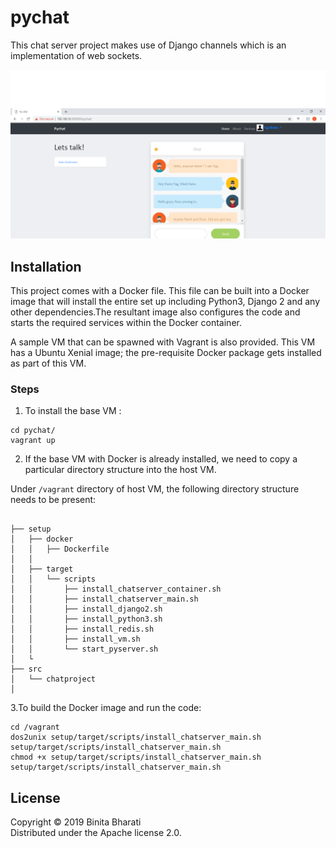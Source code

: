 # pychat

This chat server project makes use of Django channels which is an implementation of  web sockets.

![alt text](docs/image1.png)

## Installation
This project comes with a Docker file. This file can be built into a Docker image that will install the entire set up including Python3, Django 2 and any other dependencies.The resultant image also configures the code and starts the required services within the Docker container.

A sample VM that can be spawned with Vagrant is also provided. This VM has a Ubuntu Xenial image; the pre-requisite Docker package gets installed as part of this VM. 

### Steps
1. To install the base VM :
```
cd pychat/
vagrant up
```
2. If the base VM with Docker is already installed, we need to copy a particular directory structure into the host VM.

Under `/vagrant` directory of host VM, the following directory structure needs to be present:

```

├── setup
│   ├── docker
│   │   ├── Dockerfile
│   │
│   ├── target
│   │   └── scripts
│   │       ├── install_chatserver_container.sh
│   │       ├── install_chatserver_main.sh
│   │       ├── install_django2.sh
│   │       ├── install_python3.sh
│   │       ├── install_redis.sh
│   │       ├── install_vm.sh
│   │       └── start_pyserver.sh
│   └
├── src
│   └── chatproject
│       
```

3.To build the Docker image and run the code:
```
cd /vagrant
dos2unix setup/target/scripts/install_chatserver_main.sh  setup/target/scripts/install_chatserver_main.sh
chmod +x setup/target/scripts/install_chatserver_main.sh
setup/target/scripts/install_chatserver_main.sh
```

## License

Copyright © 2019 Binita Bharati <br />
Distributed under the Apache license 2.0. 
